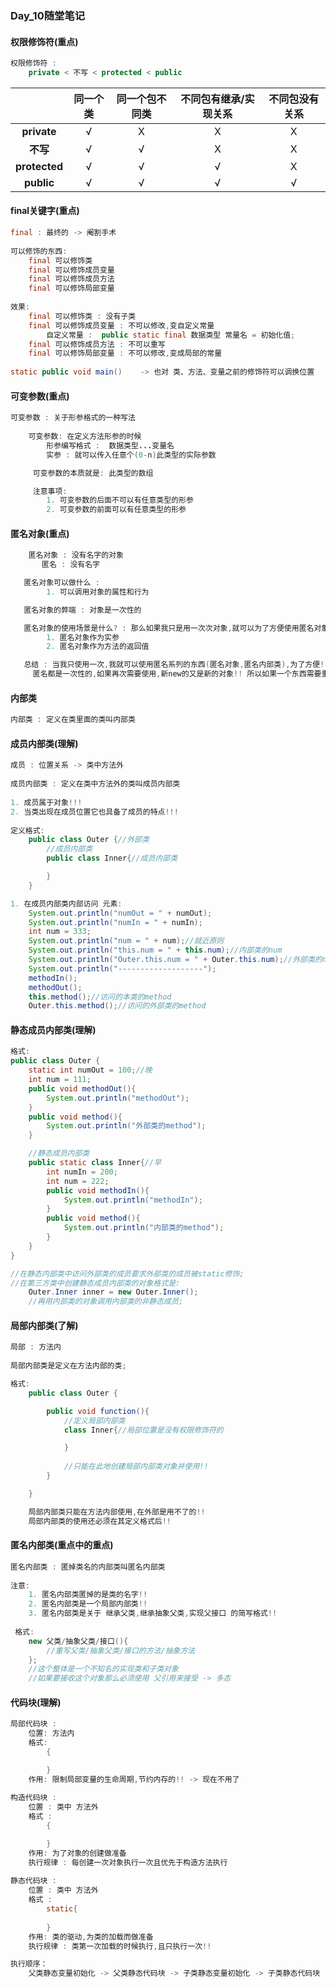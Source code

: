 ### Day_10随堂笔记

#### 权限修饰符(重点)

```java
权限修饰符 : 
	private < 不写 < protected < public
```

|               | 同一个类 | 同一个包不同类 | 不同包有继承/实现关系 | 不同包没有关系 |
| :-----------: | :------: | :------------: | :-------------------: | :------------: |
|  **private**  |    √     |       X        |           X           |       X        |
|   **不写**    |    √     |       √        |           X           |       X        |
| **protected** |    √     |       √        |           √           |       X        |
|  **public**   |    √     |       √        |           √           |       √        |

#### final关键字(重点)

```java
final : 最终的 -> 阉割手术
    
可以修饰的东西:
	final 可以修饰类
    final 可以修饰成员变量
    final 可以修饰成员方法
    final 可以修饰局部变量    
        
效果:
	final 可以修饰类 : 没有子类
    final 可以修饰成员变量 : 不可以修改,变自定义常量
        自定义常量 :  public static final 数据类型 常量名 = 初始化值;
    final 可以修饰成员方法 : 不可以重写
    final 可以修饰局部变量 : 不可以修改,变成局部的常量  
        
static public void main()    -> 也对 类、方法、变量之前的修饰符可以调换位置
```

#### 可变参数(重点)

```java
可变参数 : 关于形参格式的一种写法
    
    可变参数: 在定义方法形参的时候
        形参编写格式 :  数据类型...变量名
        实参 : 就可以传入任意个(0-n)此类型的实际参数

     可变参数的本质就是: 此类型的数组

     注意事项:
        1. 可变参数的后面不可以有任意类型的形参
        2. 可变参数的前面可以有任意类型的形参    
```

#### 匿名对象(重点)

```java
    匿名对象 : 没有名字的对象
       匿名 : 没有名字

   匿名对象可以做什么 :
        1. 可以调用对象的属性和行为

   匿名对象的弊端 : 对象是一次性的

   匿名对象的使用场景是什么? : 那么如果我只是用一次次对象,就可以为了方便使用匿名对象!
        1. 匿名对象作为实参
        2. 匿名对象作为方法的返回值

   总结 : 当我只使用一次,我就可以使用匿名系列的东西(匿名对象,匿名内部类),为了方便!!
     匿名都是一次性的,如果再次需要使用,新new的又是新的对象!! 所以如果一个东西需要重复使用就不要用匿名系列
```

#### 内部类

```java
内部类 : 定义在类里面的类叫内部类
```

#### 成员内部类(理解)

```java
成员 : 位置关系 -> 类中方法外
    
成员内部类 : 定义在类中方法外的类叫成员内部类
    
1. 成员属于对象!!!  
2. 当类出现在成员位置它也具备了成员的特点!!!
    
定义格式:
	public class Outer {//外部类
        //成员内部类
        public class Inner{//成员内部类

        }
    }

1. 在成员内部类内部访问 元素:
    System.out.println("numOut = " + numOut);
    System.out.println("numIn = " + numIn);
    int num = 333;
    System.out.println("num = " + num);//就近原则
    System.out.println("this.num = " + this.num);//内部类的num
    System.out.println("Outer.this.num = " + Outer.this.num);//外部类的num
    System.out.println("-------------------");
    methodIn();
    methodOut();
    this.method();//访问的本类的method
    Outer.this.method();//访问的外部类的method
```

#### 静态成员内部类(理解)

```java
格式:
public class Outer {
    static int numOut = 100;//晚
    int num = 111;
    public void methodOut(){
        System.out.println("methodOut");
    }
    public void method(){
        System.out.println("外部类的method");
    }

    //静态成员内部类
    public static class Inner{//早
        int numIn = 200;
        int num = 222;
        public void methodIn(){
            System.out.println("methodIn");
        }
        public void method(){
            System.out.println("内部类的method");
        }
    }
}

//在静态内部类中访问外部类的成员要求外部类的成员被static修饰;
//在第三方类中创建静态成员内部类的对象格式是:
	Outer.Inner inner = new Outer.Inner();
	//再用内部类的对象调用内部类的非静态成员;
```

#### 局部内部类(了解)

```java
局部 : 方法内
    
局部内部类是定义在方法内部的类;

格式:
	public class Outer {

        public void function(){
            //定义局部内部类
            class Inner{//局部位置是没有权限修饰符的

            }
            
            //只能在此地创建局部内部类对象并使用!!
        }

    }

    局部内部类只能在方法内部使用,在外部是用不了的!!
    局部内部类的使用还必须在其定义格式后!!
```

#### 匿名内部类(重点中的重点)

```java
匿名内部类 : 匿掉类名的内部类叫匿名内部类
    
注意:
	1. 匿名内部类匿掉的是类的名字!!
    2. 匿名内部类是一个局部内部类!!    
    3. 匿名内部类是关于 继承父类,继承抽象父类,实现父接口 的简写格式!!   
        
 格式:
	new 父类/抽象父类/接口(){
        //重写父类/抽象父类/接口的方法/抽象方法
    };  
	//这个整体是一个不知名的实现类和子类对象
	//如果要接收这个对象那么必须使用 父引用来接受 -> 多态
```

#### 代码块(理解)

```java
局部代码块 : 
	位置: 方法内
    格式: 
        {

        }
	作用: 限制局部变量的生命周期,节约内存的!! -> 现在不用了
        
构造代码块 : 
	位置 : 类中 方法外
    格式 : 
        {

        }
	作用: 为了对象的创建做准备
    执行规律 : 每创建一次对象执行一次且优先于构造方法执行
        
静态代码块 :
	位置 : 类中 方法外
    格式 :
		static{
            
        }
	作用: 类的驱动,为类的加载而做准备
    执行规律 : 类第一次加载的时候执行,且只执行一次!!    

执行顺序：
	父类静态变量初始化 -> 父类静态代码块 -> 子类静态变量初始化 -> 子类静态代码块 -> 父类成员变量初始化 -> 父类构造代码块 -> 父类构造方法 -> 子类成员变量初始化 -> 子类构造代码块 -> 子类构造方法
```





​	